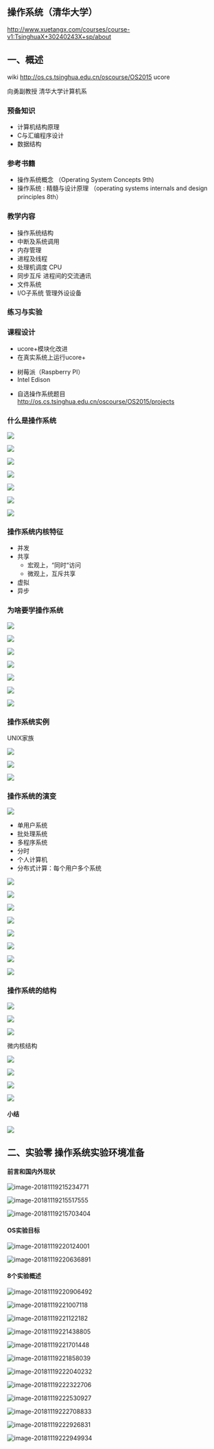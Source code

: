 操作系统（清华大学）
--------


http://www.xuetangx.com/courses/course-v1:TsinghuaX+30240243X+sp/about



## 一、概述
wiki http://os.cs.tsinghua.edu.cn/oscourse/OS2015
ucore

向勇副教授 清华大学计算机系

### 预备知识
- 计算机结构原理
- C与汇编程序设计
- 数据结构

### 参考书籍
- 操作系统概念 （Operating System Concepts 9th)
- 操作系统 : 精髓与设计原理 （operating systems internals and design principles 8th）

### 教学内容
- 操作系统结构
- 中断及系统调用
- 内存管理
- 进程及线程
- 处理机调度     CPU
- 同步互斥      进程间的交流通讯
- 文件系统
- I/O子系统     管理外设设备

### 练习与实验

### 课程设计
- ucore+模块化改进
- 在真实系统上运行ucore+
 + 树莓派（Raspberry PI）
 + Intel Edison
- 自选操作系统题目
  http://os.cs.tsinghua.edu.cn/oscourse/OS2015/projects


### 什么是操作系统
![](https://ws3.sinaimg.cn/large/006tNc79gy1flrwi20od4j30va0j675o.jpg)



![](https://ws3.sinaimg.cn/large/006tKfTcgy1flrwkzmrd9j30u00opt9w.jpg)



![](https://ws4.sinaimg.cn/large/006tKfTcgy1flrwmiegdrj30v70hwt9d.jpg)



![](https://ws2.sinaimg.cn/large/006tKfTcgy1flrwmy9nyrj30s10kjq3i.jpg)





![](https://ws3.sinaimg.cn/large/006tKfTcgy1flrwos42jhj315m0lxabq.jpg)



![](https://ws1.sinaimg.cn/large/006tKfTcgy1flrwptxa3nj30ok0q90tl.jpg)

 

![](https://ws3.sinaimg.cn/large/006tKfTcgy1flrwrv10kij30xd0q0q4p.jpg)



### 操作系统内核特征

- 并发
- 共享
  + 宏观上，“同时“访问
  + 微观上，互斥共享
- 虚拟
- 异步





### 为啥要学操作系统





![](https://ws3.sinaimg.cn/large/006tKfTcgy1flrx47mnsrj30ze0nign6.jpg)



![](https://ws3.sinaimg.cn/large/006tKfTcgy1flrx4q9qjqj30wt0mhq45.jpg)



![](https://ws2.sinaimg.cn/large/006tKfTcgy1flrx5g7q9zj30zv0l0jsr.jpg)



![](https://ws3.sinaimg.cn/large/006tKfTcgy1flrxczp2m8j31010o00v9.jpg)



![](https://ws3.sinaimg.cn/large/006tKfTcgy1flrxd6lmknj30z90ieq4h.jpg)



![](https://ws3.sinaimg.cn/large/006tKfTcgy1flrxd9um7sj31290n9dhn.jpg)



![](https://ws2.sinaimg.cn/large/006tKfTcgy1flrxdk8p7sj31a20ndjte.jpg)





### 操作系统实例

UNIX家族

![](https://ws1.sinaimg.cn/large/006tKfTcgy1flrxmexxrlj319f0nrtac.jpg)



![](https://ws1.sinaimg.cn/large/006tKfTcgy1flrxn5iqfuj31d40qdac6.jpg)



![](https://ws3.sinaimg.cn/large/006tKfTcgy1flrxo94dvtj31ev0s4n0o.jpg)





### 操作系统的演变

![](https://ws3.sinaimg.cn/large/006tKfTcgy1flrz766b5aj30z60r0goc.jpg)



- 单用户系统
- 批处理系统
- 多程序系统
- 分时
- 个人计算机
- 分布式计算：每个用户多个系统



![](https://ws3.sinaimg.cn/large/006tKfTcgy1flrzipsr6gj30ud0qqabt.jpg)



![](https://ws1.sinaimg.cn/large/006tKfTcgy1flrzj68emyj30ua0mijsq.jpg)



![](https://ws4.sinaimg.cn/large/006tKfTcgy1flrzjsy8xkj30y40oj404.jpg)



![](https://ws2.sinaimg.cn/large/006tKfTcgy1flrzkdt27tj30xc0p3q4f.jpg)



![](https://ws1.sinaimg.cn/large/006tKfTcgy1flrzltydkaj30wc0n80ub.jpg)



![](https://ws3.sinaimg.cn/large/006tKfTcgy1flrzmb29k7j30pl0j7q3w.jpg)



![](https://ws3.sinaimg.cn/large/006tKfTcgy1flrzmzcfw4j315i0mcwg4.jpg)



![](https://ws1.sinaimg.cn/large/006tKfTcgy1flrznkb98sj317z0p4q4y.jpg)



### 操作系统的结构

![](https://ws1.sinaimg.cn/large/006tKfTcgy1flrzy54hq1j318v0pfwgj.jpg)



![](https://ws2.sinaimg.cn/large/006tKfTcgy1flrzyxqzq9j318w0l9wg8.jpg)



![](https://ws2.sinaimg.cn/large/006tKfTcgy1flrzzwtx6mj318s0qemzp.jpg)



微内核结构 

![](https://ws2.sinaimg.cn/large/006tKfTcgy1fls00r8oa5j311o0qjq4w.jpg)



![](https://ws3.sinaimg.cn/large/006tKfTcgy1fls01zpti8j30zv0qmmzb.jpg)



![](https://ws4.sinaimg.cn/large/006tKfTcgy1fls02qojdnj30zu0qfmzf.jpg)



![](https://ws2.sinaimg.cn/large/006tKfTcgy1fls035xb1mj315r0osgo2.jpg)



#### 小结

![](https://ws1.sinaimg.cn/large/006tNbRwgy1fxdpe5suxxj30ky0audho.jpg)



## 二、实验零 操作系统实验环境准备



#### 前言和国内外现状

![image-20181119215234771](https://ws4.sinaimg.cn/large/006tNbRwgy1fxdpotith8j30gi0a7n36.jpg)

![image-20181119215517555](https://ws3.sinaimg.cn/large/006tNbRwgy1fxdprjt78lj30fs0bkn42.jpg)

![image-20181119215703404](https://ws2.sinaimg.cn/large/006tNbRwgy1fxdptfp5d1j30iy0brtfh.jpg)



#### OS实验目标



![image-20181119220124001](https://ws3.sinaimg.cn/large/006tNbRwgy1fxdpxw0m9rj30he0ah7bf.jpg)

![image-20181119220636891](https://ws2.sinaimg.cn/large/006tNbRwgy1fxdq3a8yqpj30h90astgn.jpg)

#### 8个实验概述

![image-20181119220906492](https://ws1.sinaimg.cn/large/006tNbRwgy1fxdq5ueb3ej30gr0ag0zs.jpg)



![image-20181119221007118](https://ws2.sinaimg.cn/large/006tNbRwgy1fxdq6wc2u3j30k30beaic.jpg)

![image-20181119221122182](https://ws1.sinaimg.cn/large/006tNbRwgy1fxdq87tnydj30y30sb4ne.jpg)



![image-20181119221438805](https://ws4.sinaimg.cn/large/006tNbRwgy1fxdqbpv8moj31c60s8e81.jpg)



![image-20181119221701448](https://ws2.sinaimg.cn/large/006tNbRwgy1fxdqe3mvjgj31d30snb29.jpg)



![image-20181119221858039](https://ws1.sinaimg.cn/large/006tNbRwgy1fxdqg4hij5j31cn0jdwys.jpg)



![image-20181119222040232](https://ws2.sinaimg.cn/large/006tNbRwgy1fxdqhwd8cyj31b60nf1kx.jpg)



![image-20181119222322706](https://ws1.sinaimg.cn/large/006tNbRwgy1fxdqkpd4vcj31cc0j1nnc.jpg)



![image-20181119222530927](https://ws3.sinaimg.cn/large/006tNbRwgy1fxdqmxlso5j31bn0lcnk2.jpg)



![image-20181119222708833](https://ws2.sinaimg.cn/large/006tNbRwgy1fxdqonb82kj31c30m14qp.jpg)

![image-20181119222926831](https://ws3.sinaimg.cn/large/006tNbRwgy1fxdqr11arij31dc0mj4qp.jpg)



![image-20181119222949934](https://ws4.sinaimg.cn/large/006tNbRwgy1fxdqrhmi3nj317n0sl4qp.jpg)